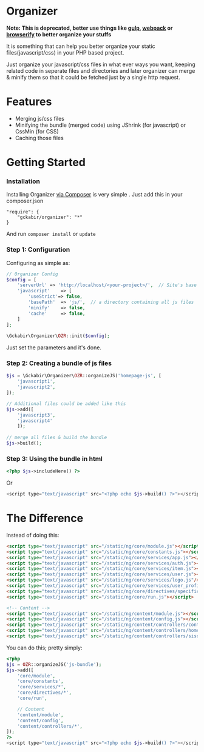 
Organizer
=========
**Note: This is deprecated, better use things like [gulp](http://gulpjs.com/), [webpack](https://webpack.github.io/) or [browserify](http://browserify.org/) to better organize your stuffs**

It is something that can help you better organize your static files(javascript/css) in your PHP based project. 

Just organize your javascript/css files in what ever ways you want, keeping related code in seperate files and directories and later organizer can merge & minify them so that it could be fetched just by a single http request.

Features
========
- Merging js/css files
- Minifying the bundle (merged code) using JShrink (for javascript) or CssMin (for CSS)
- Caching those files 

Getting Started
========

### Installation
Installing Organizer [via Composer](https://getcomposer.org/doc/00-intro.md) is very simple . 
Just add this in your composer.json 

    "require": {
	    "gckabir/organizer": "*"
    }
And run `composer install` or `update`

### Step 1: Configuration
Configuring as simple as:
```php
// Organizer Config
$config = [
    'serverUrl'	=> 'http://localhost/<your-project>/',  // Site's base url
    'javascript'	=> [
        'useStrict'=> false,
        'basePath' 	=> 'js/',  // a directory containing all js files
        'minify'	=> false,
        'cache'		=> false,
    ]
];
		
\Gckabir\Organizer\OZR::init($config);
```
Just set the parameters and it's done. 

### Step 2: Creating a bundle of js files
```php
$js = \Gckabir\Organizer\OZR::organizeJS('homepage-js', [
    'javascript1',
    'javascript2',
]);

// Additional files could be added like this
$js->add([
    'javascript3',			
    'javascript4'
    ]);
                
// merge all files & build the bundle
$js->build();
```		
### Step 3: Using the bundle in html
```php
<?php $js->includeHere() ?>
```

Or
```php
<script type="text/javascript" src="<?php echo $js->build() ?>"></script>
```

The Difference
==============

Instead of doing this:
```html
<script type="text/javascript" src="/static/ng/core/module.js"></script>
<script type="text/javascript" src="/static/ng/core/constants.js"></script>
<script type="text/javascript" src="/static/ng/core/services/app.js"></script>
<script type="text/javascript" src="/static/ng/core/services/auth.js"></script>
<script type="text/javascript" src="/static/ng/core/services/item.js"></script>
<script type="text/javascript" src="/static/ng/core/services/user.js"></script>
<script type="text/javascript" src="/static/ng/core/services/logo.js"/>
<script type="text/javascript" src="/static/ng/core/services/user_profile.js"></script>
<script type="text/javascript" src="/static/ng/core/directives/specific-scripts.js"></script>
<script type="text/javascript" src="/static/ng/core/run.js"></script>

<!-- Content -->
<script type="text/javascript" src="/static/ng/content/module.js"></script>
<script type="text/javascript" src="/static/ng/content/config.js"></script>
<script type="text/javascript" src="/static/ng/content/controllers/controllers.js"></script>
<script type="text/javascript" src="/static/ng/content/controllers/home.js"></script>
<script type="text/javascript" src="/static/ng/content/controllers/siso.js"></script>
```

You can do this; pretty simply: 

```php
<?php 
$js = OZR::organizeJS('js-bundle');
$js->add([
    'core/module',
    'core/constants',
    'core/services/*',
    'core/directives/*',
    'core/run',

    // Content
    'content/module',
    'content/config',
    'content/controllers/*',
]);
?>
<script type="text/javascript" src="<?php echo $js->build() ?>"></script>
```
